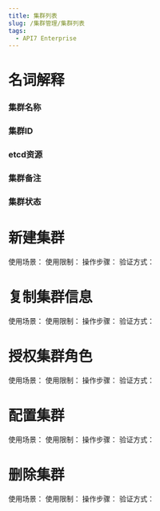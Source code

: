 ```yaml
---
title: 集群列表
slug: /集群管理/集群列表
tags:
  - API7 Enterprise
---
```


# 名词解释

### 集群名称

### 集群ID

### etcd资源

### 集群备注

### 集群状态

# 新建集群
使用场景：
使用限制：
操作步骤：
验证方式：

# 复制集群信息
使用场景：
使用限制：
操作步骤：
验证方式：

# 授权集群角色
使用场景：
使用限制：
操作步骤：
验证方式：

# 配置集群
使用场景：
使用限制：
操作步骤：
验证方式：

# 删除集群
使用场景：
使用限制：
操作步骤：
验证方式：
